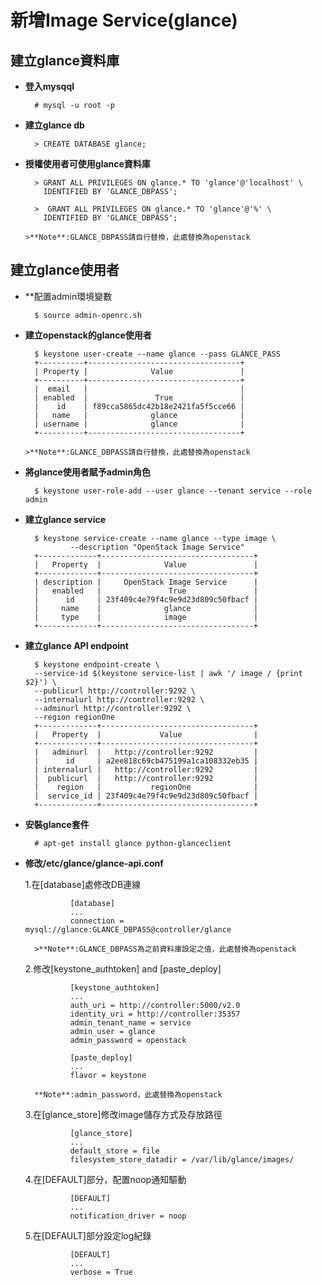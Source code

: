 # 新增Image Service(glance)

## 建立glance資料庫

- **登入mysqql**

        # mysql -u root -p
        
- **建立glance db**

        > CREATE DATABASE glance;
        
- **授權使用者可使用glance資料庫**

        > GRANT ALL PRIVILEGES ON glance.* TO 'glance'@'localhost' \
          IDENTIFIED BY 'GLANCE_DBPASS';
          
        >  GRANT ALL PRIVILEGES ON glance.* TO 'glance'@'%' \
          IDENTIFIED BY 'GLANCE_DBPASS'; 
          
      >**Note**:GLANCE_DBPASS請自行替換，此處替換為openstack
      
## 建立glance使用者

- **配置admin環境變數

        $ source admin-openrc.sh
        
- **建立openstack的glance使用者**

        $ keystone user-create --name glance --pass GLANCE_PASS
        +----------+----------------------------------+
        | Property |              Value               |
        +----------+----------------------------------+
        |  email   |                                  |
        | enabled  |               True               |
        |    id    | f89cca5865dc42b18e2421fa5f5cce66 |
        |   name   |              glance              |
        | username |              glance              |
        +----------+----------------------------------+
        
      >**Note**:GLANCE_DBPASS請自行替換，此處替換為openstack
      
- **將glance使用者賦予admin角色**

        $ keystone user-role-add --user glance --tenant service --role admin
        
- **建立glance service**

        $ keystone service-create --name glance --type image \
                --description "OpenStack Image Service"
        +-------------+----------------------------------+
        |   Property  |              Value               |
        +-------------+----------------------------------+
        | description |     OpenStack Image Service      |
        |   enabled   |               True               |
        |      id     | 23f409c4e79f4c9e9d23d809c50fbacf |
        |     name    |              glance              |
        |     type    |              image               |
        +-------------+----------------------------------+
        
- **建立glance API endpoint**

        $ keystone endpoint-create \
        --service-id $(keystone service-list | awk '/ image / {print $2}') \
        --publicurl http://controller:9292 \
        --internalurl http://controller:9292 \
        --adminurl http://controller:9292 \
        --region regionOne
        +-------------+----------------------------------+
        |   Property  |             Value                |
        +-------------+----------------------------------+
        |   adminurl  |   http://controller:9292         |
        |      id     | a2ee818c69cb475199a1ca108332eb35 |
        | internalurl |   http://controller:9292         |
        |  publicurl  |   http://controller:9292         |
        |    region   |           regionOne              |
        |  service_id | 23f409c4e79f4c9e9d23d809c50fbacf |
        +-------------+----------------------------------+

- **安裝glance套件**

        # apt-get install glance python-glanceclient

- **修改/etc/glance/glance-api.conf**

    1.在[database]處修改DB連線
        
                [database]
                ...
                connection = mysql://glance:GLANCE_DBPASS@controller/glance

        >**Note**:GLANCE_DBPASS為之前資料庫設定之值，此處替換為openstack
        
    2.修改[keystone_authtoken] and [paste_deploy]
    
                [keystone_authtoken]
                ...
                auth_uri = http://controller:5000/v2.0
                identity_uri = http://controller:35357
                admin_tenant_name = service
                admin_user = glance
                admin_password = openstack
                
                [paste_deploy]
                ...
                flavor = keystone
                
        **Note**:admin_password，此處替換為openstack
        
    3.在[glance_store]修改image儲存方式及存放路徑
    
                [glance_store]
                ...
                default_store = file
                filesystem_store_datadir = /var/lib/glance/images/
                
    4.在[DEFAULT]部分，配置noop通知驅動
    
                [DEFAULT]
                ...
                notification_driver = noop
                
    5.在[DEFAULT]部分設定log紀錄
    
                [DEFAULT]
                ...
                verbose = True
